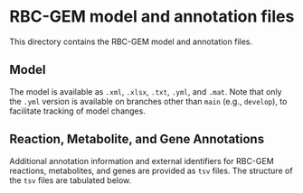 # RBC-GEM model and annotation files

This directory contains the RBC-GEM model and annotation files.


## Model

The model is available as `.xml`, `.xlsx`, `.txt`, `.yml`, and `.mat`. Note that only the `.yml` version is available on branches other than `main` (e.g., `develop`), to facilitate tracking of model changes.


## Reaction, Metabolite, and Gene Annotations

Additional annotation information and external identifiers for RBC-GEM reactions, metabolites, and genes are provided as `tsv` files. The structure of the `tsv` files are tabulated below.
